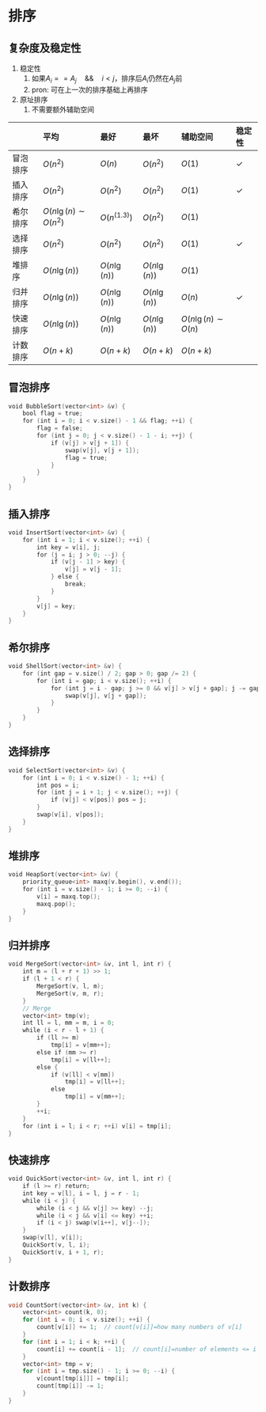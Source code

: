 # 排序

## 复杂度及稳定性

1. 稳定性
   1. 如果$A_i==A_j \quad\&\&\quad i<j$，排序后$A_i$仍然在$A_j$前
   2. pron: 可在上一次的排序基础上再排序
2. 原址排序
   1. 不需要额外辅助空间

|          | 平均                   | 最好         | 最坏         | 辅助空间             | 稳定性       |
| :------- | :--------------------- | :----------- | :----------- | :------------------- | :----------- |
| 冒泡排序 | $O(n^2)$               | $O(n)$       | $O(n^2)$     | $O(1)$               | $\checkmark$ |
| 插入排序 | $O(n^2)$               | $O(n^2)$     | $O(n^2)$     | $O(1)$               | $\checkmark$ |
| 希尔排序 | $O(n\lg(n)\sim O(n^2)$ | $O(n^(1.3))$ | $O(n^2)$     | $O(1)$               |              |
| 选择排序 | $O(n^2)$               | $O(n^2)$     | $O(n^2)$     | $O(1)$               | $\checkmark$ |
| 堆排序   | $O(n\lg(n))$           | $O(n\lg(n))$ | $O(n\lg(n))$ | $O(1)$               |              |
| 归并排序 | $O(n\lg(n))$           | $O(n\lg(n))$ | $O(n\lg(n))$ | $O(n)$               | $\checkmark$ |
| 快速排序 | $O(n\lg(n))$           | $O(n\lg(n))$ | $O(n\lg(n))$ | $O(n\lg(n)\sim O(n)$ |              |
| 计数排序 | $O(n+k)$               | $O(n+k)$     | $O(n+k)$     | $O(n+k)$             |              |

## 冒泡排序

```cpp
void BubbleSort(vector<int> &v) {
    bool flag = true;
    for (int i = 0; i < v.size() - 1 && flag; ++i) {
        flag = false;
        for (int j = 0; j < v.size() - 1 - i; ++j) {
            if (v[j] > v[j + 1]) {
                swap(v[j], v[j + 1]);
                flag = true;
            }
        }
    }
}
```

## 插入排序

```cpp
void InsertSort(vector<int> &v) {
    for (int i = 1; i < v.size(); ++i) {
        int key = v[i], j;
        for (j = i; j > 0; --j) {
            if (v[j - 1] > key) {
                v[j] = v[j - 1];
            } else {
                break;
            }
        }
        v[j] = key;
    }
}
```

## 希尔排序

```cpp
void ShellSort(vector<int> &v) {
    for (int gap = v.size() / 2; gap > 0; gap /= 2) {
        for (int i = gap; i < v.size(); ++i) {
            for (int j = i - gap; j >= 0 && v[j] > v[j + gap]; j -= gap) {
                swap(v[j], v[j + gap]);
            }
        }
    }
}
```

## 选择排序

```cpp
void SelectSort(vector<int> &v) {
    for (int i = 0; i < v.size() - 1; ++i) {
        int pos = i;
        for (int j = i + 1; j < v.size(); ++j) {
            if (v[j] < v[pos]) pos = j;
        }
        swap(v[i], v[pos]);
    }
}
```

## 堆排序

```cpp
void HeapSort(vector<int> &v) {
    priority_queue<int> maxq(v.begin(), v.end());
    for (int i = v.size() - 1; i >= 0; --i) {
        v[i] = maxq.top();
        maxq.pop();
    }
}
```

## 归并排序

```cpp
void MergeSort(vector<int> &v, int l, int r) {
    int m = (l + r + 1) >> 1;
    if (l + 1 < r) {
        MergeSort(v, l, m);
        MergeSort(v, m, r);
    }
    // Merge
    vector<int> tmp(v);
    int ll = l, mm = m, i = 0;
    while (i < r - l + 1) {
        if (ll >= m)
            tmp[i] = v[mm++];
        else if (mm >= r)
            tmp[i] = v[ll++];
        else {
            if (v[ll] < v[mm])
                tmp[i] = v[ll++];
            else
                tmp[i] = v[mm++];
        }
        ++i;
    }
    for (int i = l; i < r; ++i) v[i] = tmp[i];
}
```

## 快速排序

```cpp
void QuickSort(vector<int> &v, int l, int r) {
    if (l >= r) return;
    int key = v[l], i = l, j = r - 1;
    while (i < j) {
        while (i < j && v[j] >= key) --j;
        while (i < j && v[i] <= key) ++i;
        if (i < j) swap(v[i++], v[j--]);
    }
    swap(v[l], v[i]);
    QuickSort(v, l, i);
    QuickSort(v, i + 1, r);
}
```

## 计数排序

```cpp
void CountSort(vector<int> &v, int k) {
    vector<int> count(k, 0);
    for (int i = 0; i < v.size(); ++i) {
        count[v[i]] += 1;  // count[v[i]]=how many numbers of v[i]
    }
    for (int i = 1; i < k; ++i) {
        count[i] += count[i - 1];  // count[i]=number of elements <= i
    }
    vector<int> tmp = v;
    for (int i = tmp.size() - 1; i >= 0; --i) {
        v[count[tmp[i]]] = tmp[i];
        count[tmp[i]] -= 1;
    }
}
```

